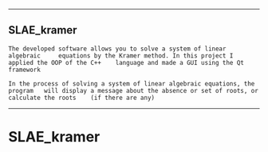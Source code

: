 -------------------------------------------------
SLAE_kramer
-------------------------------------------------
	The developed software allows you to solve a system of linear algebraic 	equations by the Kramer method. In this project I applied the OOP of the C++ 	language and made a GUI using the Qt framework
	
	In the process of solving a system of linear algebraic equations, the program 	will display a message about the absence or set of roots, or calculate the roots 	(if there are any)
---------------------------------------------------------------------------------------------------
# SLAE_kramer
